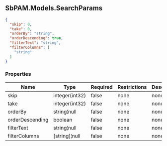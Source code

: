 
<h2 id="tocS_SbPAM.Models.SearchParams">SbPAM.Models.SearchParams</h2>

<a id="schemasbpam.models.searchparams"></a>
<a id="schema_SbPAM.Models.SearchParams"></a>
<a id="tocSsbpam.models.searchparams"></a>
<a id="tocssbpam.models.searchparams"></a>

```json
{
  "skip": 0,
  "take": 0,
  "orderBy": "string",
  "orderDescending": true,
  "filterText": "string",
  "filterColumns": [
    "string"
  ]
}

```

### Properties

|Name|Type|Required|Restrictions|Description|
|---|---|---|---|---|
|skip|integer(int32)|false|none|none|
|take|integer(int32)|false|none|none|
|orderBy|string¦null|false|none|none|
|orderDescending|boolean|false|none|none|
|filterText|string¦null|false|none|none|
|filterColumns|[string]¦null|false|none|none|


